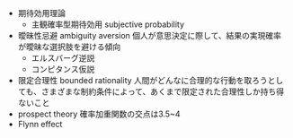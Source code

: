 - 期待効用理論
    - 主観確率型期待効用 subjective probability
- 曖昧性忌避 ambiguity aversion
    個人が意思決定に際して、結果の実現確率が曖昧な選択肢を避ける傾向
    - エルスバーグ逆説
    - コンピタンス仮説
- 限定合理性 bounded rationality
    人間がどんなに合理的な行動を取ろうとしても、さまざまな制約条件によって、あくまで限定された合理性しか持ち得ないこと
- prospect theory
    確率加重関数の交点は3.5~4
- Flynn effect